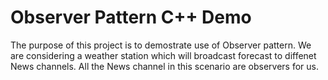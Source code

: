 # Observer Pattern C++ Demo
The purpose of this project is to demostrate use of Observer pattern. We are considering a weather station which will broadcast forecast to diffenet News channels. All the News channel in this scenario are observers for us.

